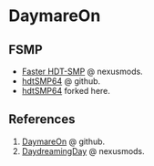 # DaymareOn

## FSMP

- [Faster HDT-SMP](https://www.nexusmods.com/skyrimspecialedition/mods/57339) @ nexusmods.
- [hdtSMP64](https://github.com/DaymareOn/hdtSMP64) @ github.
- [hdtSMP64](https://github.com/bgsce-dinadan/hdtSMP64) forked here.

## References

1. [DaymareOn](https://github.com/DaymareOn) @ github.
2. [DaydreamingDay](https://next.nexusmods.com/profile/DaydreamingDay/mods) @ nexusmods.
